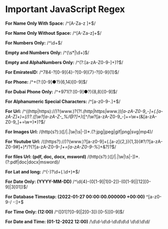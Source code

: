 # Important JavaScript Regex

**For Name Only With Space:**
/^[A-Za-z ]+$/

**For Name Only Without Space:**
/^[A-Za-z]+$/

**For Numbers Only:**
/^\d+$/

**Empty and Numbers Only:**
/^(\s*|\d+)$/

**Empty and AlphaNumbers Only:**
/^(?:[a-zA-Z0-9-]+)?$/

**For EmiratesID:**
/^784-?[0-9]{4}-?[0-9]{7}-?[0-9]{1}$/

**For Phone:**
/^\+(?:[0-9]●?){6,14}[0-9]$/

**For Dubai Phone Only:**
/^\+971(?:[0-9]●?){8,8}[0-9]$/

**For Alphanumeric Special Characters:**
/^[a-z0-9-.]+$/

**For Url:**
/^((http|https):\/\/)?(www.)?(?!.*(http|https|www.))[a-zA-Z0-9_-]+(\.[a-zA-Z]+)+(\/)?.([\w\?[a-zA-Z-_%\/@?]+)*([^\/\w\?[a-zA-Z0-9_-]+=\w+(&[a-zA-Z0-9_]+=\w+)*)?$/

**For Images Url:**
/(http(s?):)([/|.|\w|\s|-])*\.(?:jpg|jpeg|gif|png|svg|mp4)/

**For Youtube Url:**
/((https?):\/\/)?(www.)?[a-z0-9]+(\.[a-z]{2,}){1,3}(#?\/?[a-zA-Z0-9#]+)*\/?(\?[a-zA-Z0-9-_]+=[a-zA-Z0-9-%_]+&?)?$/

**For files Url: (pdf, doc, docx, msword)**
/(http(s?):)([/|.|\w|\s|-])*\.(?:pdf|doc|docx|msword)/

**For Lat and long:**
/^(\-)?\d+(\.\d+)*$/

**For Date Only: (YYYY-MM-DD)**
/^\d{4}-(0[1-9]|1[0-2])-(0[1-9]|[12][0-9]|3[01])$/


**For Database Timestap: (2022-01-27 00:00:00.000000 +00:00)**
^[a-z0-9-/ -:]+$

**For Time Only: (12:00)**
/^([01]?[0-9]|2[0-3]):[0-5][0-9]$/

**For Date and Time: (01-12-2022 12:00)**
/\d\d-\d\d-\d\d\d\d \d\d:\d\d/
